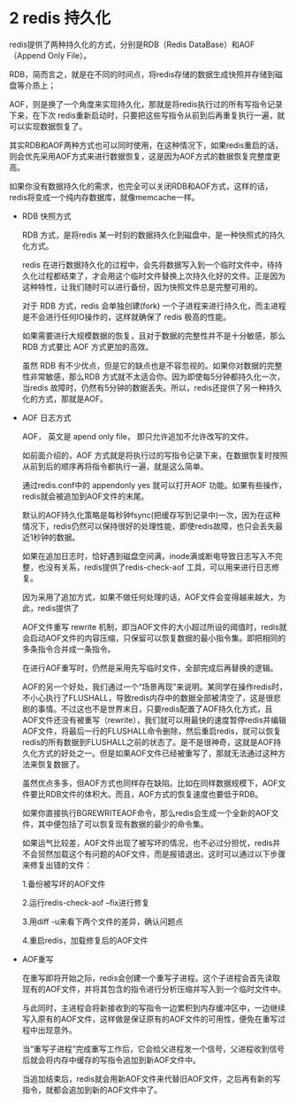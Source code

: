 # 2 redis 持久化

redis提供了两种持久化的方式，分别是RDB（Redis DataBase）和AOF（Append Only File）。

RDB，简而言之，就是在不同的时间点，将redis存储的数据生成快照并存储到磁盘等介质上；

AOF，则是换了一个角度来实现持久化，那就是将redis执行过的所有写指令记录下来，在下次
    redis重新启动时，只要把这些写指令从前到后再重复执行一遍，就可以实现数据恢复了。

其实RDB和AOF两种方式也可以同时使用，在这种情况下，如果redis重启的话，则会优先采用AOF方式来进行数据恢复，这是因为AOF方式的数据恢复完整度更高。

如果你没有数据持久化的需求，也完全可以关闭RDB和AOF方式，这样的话，redis将变成一个纯内存数据库，就像memcache一样。

- RDB  快照方式

    RDB 方式，是将redis 某一时刻的数据持久化到磁盘中，是一种快照式的持久化方式。

    redis 在进行数据持久化的过程中，会先将数据写入到一个临时文件中，待持久化过程都结束了，才会用这个临时文件替换上次持久化好的文件。正是因为这种特性，让我们随时可以进行备份，因为快照文件总是完整可用的。

    对于 RDB 方式，redis 会单独创建(fork) 一个子进程来进行持久化，而主进程是不会进行任何IO操作的，这样就确保了 redis 极高的性能。

    如果需要进行大规模数据的恢复，且对于数据的完整性并不是十分敏感，那么 RDB 方式要比 AOF 方式更加的高效。

    虽然 RDB 有不少优点，但是它的缺点也是不容忽视的。如果你对数据的完整性非常敏感，那么RDB 方式就不太适合你。因为即使每5分钟都持久化一次，当redis 故障时，仍然有5分钟的数据丢失。所以，redis还提供了另一种持久化的方式，那就是AOF。

- AOF  日志方式

    AOF， 英文是 apend only file， 即只允许追加不允许改写的文件。

    如前面介绍的，AOF 方式就是将执行过的写指令记录下来，在数据恢复时按照从前到后的顺序再将指令都执行一遍，就是这么简单。

    通过redis.conf中的 appendonly yes 就可以打开AOF 功能。如果有些操作，redis就会被追加到AOF文件的末尾。

    默认的AOF持久化策略是每秒钟fsync(把缓存写到记录中)一次，因为在这种情况下，redis仍然可以保持很好的处理性能，即使redis故障，也只会丢失最近1秒钟的数据。

    如果在追加日志时，恰好遇到磁盘空间满，inode满或断电导致日志写入不完整，也没有关系，redis提供了redis-check-aof 工具，可以用来进行日志修复。

    因为采用了追加方式，如果不做任何处理的话，AOF文件会变得越来越大，为此，redis提供了

    AOF文件重写 rewrite 机制，即当AOF文件的大小超过所设的阈值时，redis就会启动AOF文件的内容压缩，只保留可以恢复数据的最小指令集。即把相同的多条指令合并成一条指令。

    在进行AOF重写时，仍然是采用先写临时文件，全部完成后再替换的逻辑。

    AOF的另一个好处，我们通过一个“场景再现”来说明。某同学在操作redis时，不小心执行了FLUSHALL，导致redis内存中的数据全部被清空了，这是很悲剧的事情。不过这也不是世界末日，只要redis配置了AOF持久化方式，且AOF文件还没有被重写（rewrite），我们就可以用最快的速度暂停redis并编辑AOF文件，将最后一行的FLUSHALL命令删除，然后重启redis，就可以恢复redis的所有数据到FLUSHALL之前的状态了。是不是很神奇，这就是AOF持久化方式的好处之一。但是如果AOF文件已经被重写了，那就无法通过这种方法来恢复数据了。

    虽然优点多多，但AOF方式也同样存在缺陷。比如在同样数据规模下，AOF文件要比RDB文件的体积大。而且，AOF方式的恢复速度也要低于RDB。

    如果你直接执行BGREWRITEAOF命令，那么redis会生成一个全新的AOF文件，其中便包括了可以恢复现有数据的最少的命令集。

    如果运气比较差，AOF文件出现了被写坏的情况，也不必过分担忧，redis并不会贸然加载这个有问题的AOF文件，而是报错退出。这时可以通过以下步骤来修复出错的文件：

    1.备份被写坏的AOF文件

    2.运行redis-check-aof –fix进行修复

    3.用diff -u来看下两个文件的差异，确认问题点

    4.重启redis，加载修复后的AOF文件

- AOF重写

    在重写即将开始之际，redis会创建一个重写子进程。这个子进程会首先读取现有的AOF文件，并将其包含的指令进行分析压缩并写入到一个临时文件中。

    与此同时，主进程会将新接收到的写指令一边累积到内存缓冲区中，一边继续写入原有的AOF文件，这样做是保证原有的AOF文件的可用性，便免在重写过程中出现意外。

    当“重写子进程”完成重写工作后，它会给父进程发一个信号，父进程收到信号后就会将内存中缓存的写指令追加到新AOF文件中。

    当追加结束后，redis就会用新AOF文件来代替旧AOF文件，之后再有新的写指令，就都会追加到新的AOF文件中了。